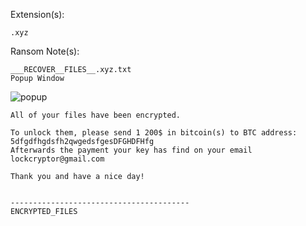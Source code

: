 Extension(s): 
```
.xyz
```
Ransom Note(s): 
```
___RECOVER__FILES__.xyz.txt
Popup Window
```
![popup](https://github.com/user-attachments/assets/b50a8531-0783-42fb-b54e-3a7dcb806e36)
```
All of your files have been encrypted.

To unlock them, please send 1 200$ in bitcoin(s) to BTC address: 5dfgdfhgdsfh2qwgedsfgesDFGHDFHfg
Afterwards the payment your key has find on your email lockcryptor@gmail.com

Thank you and have a nice day!


----------------------------------------
ENCRYPTED_FILES
```
